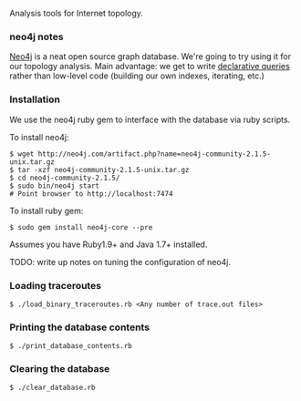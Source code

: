 Analysis tools for Internet topology.

### neo4j notes

[Neo4j](http://neo4j.com/) is a neat open source graph database. We're going
to try using it for our topology analysis. Main advantage: we get to write
[declarative queries](http://neo4j.com/docs/stable/cypher-query-lang.html) rather than
low-level code (building our own indexes, iterating, etc.)

### Installation

We use the neo4j ruby gem to interface with the database via ruby scripts.

To install neo4j:
```
$ wget http://neo4j.com/artifact.php?name=neo4j-community-2.1.5-unix.tar.gz
$ tar -xzf neo4j-community-2.1.5-unix.tar.gz
$ cd neo4j-community-2.1.5/
$ sudo bin/neo4j start
# Point browser to http://localhost:7474
```

To install ruby gem:
```
$ sudo gem install neo4j-core --pre
```

Assumes you have Ruby1.9+ and Java 1.7+ installed.

TODO: write up notes on tuning the configuration of neo4j.

### Loading traceroutes

```
$ ./load_binary_traceroutes.rb <Any number of trace.out files>
```

### Printing the database contents

```
$ ./print_database_contents.rb
```

### Clearing the database

```
$ ./clear_database.rb
```
